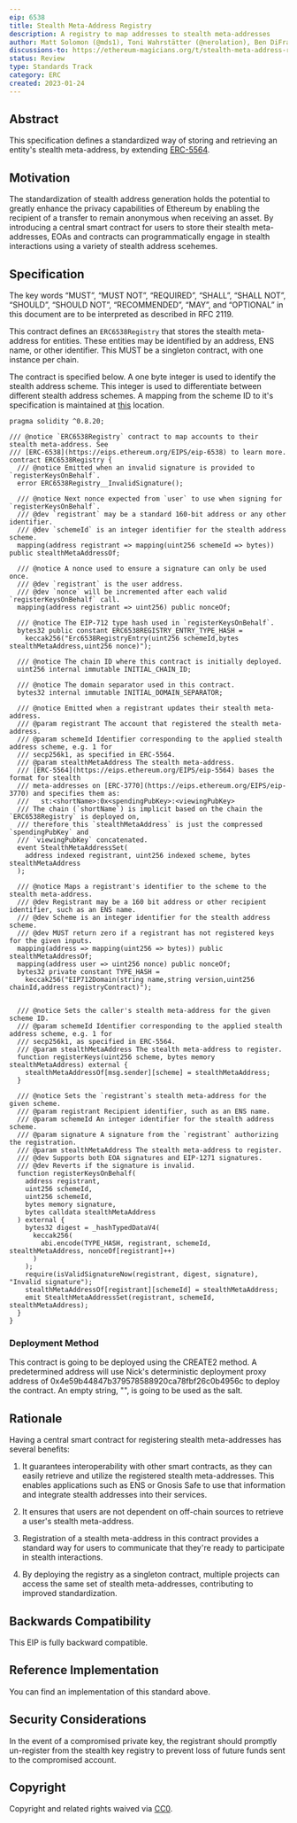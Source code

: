 ```yaml
---
eip: 6538
title: Stealth Meta-Address Registry
description: A registry to map addresses to stealth meta-addresses
author: Matt Solomon (@mds1), Toni Wahrstätter (@nerolation), Ben DiFrancesco (@apbendi), Vitalik Buterin (@vbuterin), Gary Ghayrat (@garyghayrat)
discussions-to: https://ethereum-magicians.org/t/stealth-meta-address-registry/12888
status: Review
type: Standards Track
category: ERC
created: 2023-01-24
---
```


## Abstract

This specification defines a standardized way of storing and retrieving an entity's stealth meta-address, by extending [ERC-5564](./eip-5564.md).

## Motivation

The standardization of stealth address generation holds the potential to greatly enhance the privacy capabilities of Ethereum by enabling the recipient of a transfer to remain anonymous when receiving an asset. By introducing a central smart contract for users to store their stealth meta-addresses, EOAs and contracts can programmatically engage in stealth interactions using a variety of stealth address scehemes.

## Specification

The key words “MUST”, “MUST NOT”, “REQUIRED”, “SHALL”, “SHALL NOT”, “SHOULD”, “SHOULD NOT”, “RECOMMENDED”, “MAY”, and “OPTIONAL” in this document are to be interpreted as described in RFC 2119.

This contract defines an `ERC6538Registry` that stores the stealth meta-address for entities. These entities may be identified by an address, ENS name, or other identifier. This MUST be a singleton contract, with one instance per chain.

The contract is specified below. A one byte integer is used to identify the stealth address scheme. This integer is used to differentiate between different stealth address schemes. A mapping from the scheme ID to it's specification is maintained at [this](../assets/eip-5564/scheme_ids.md) location.

```solidity
pragma solidity ^0.8.20;

/// @notice `ERC6538Registry` contract to map accounts to their stealth meta-address. See
/// [ERC-6538](https://eips.ethereum.org/EIPS/eip-6538) to learn more.
contract ERC6538Registry {
  /// @notice Emitted when an invalid signature is provided to `registerKeysOnBehalf`.
  error ERC6538Registry__InvalidSignature();

  /// @notice Next nonce expected from `user` to use when signing for `registerKeysOnBehalf`.
  /// @dev `registrant` may be a standard 160-bit address or any other identifier.
  /// @dev `schemeId` is an integer identifier for the stealth address scheme.
  mapping(address registrant => mapping(uint256 schemeId => bytes)) public stealthMetaAddressOf;

  /// @notice A nonce used to ensure a signature can only be used once.
  /// @dev `registrant` is the user address.
  /// @dev `nonce` will be incremented after each valid `registerKeysOnBehalf` call.
  mapping(address registrant => uint256) public nonceOf;

  /// @notice The EIP-712 type hash used in `registerKeysOnBehalf`.
  bytes32 public constant ERC6538REGISTRY_ENTRY_TYPE_HASH =
    keccak256("Erc6538RegistryEntry(uint256 schemeId,bytes stealthMetaAddress,uint256 nonce)");

  /// @notice The chain ID where this contract is initially deployed.
  uint256 internal immutable INITIAL_CHAIN_ID;

  /// @notice The domain separator used in this contract.
  bytes32 internal immutable INITIAL_DOMAIN_SEPARATOR;

  /// @notice Emitted when a registrant updates their stealth meta-address.
  /// @param registrant The account that registered the stealth meta-address.
  /// @param schemeId Identifier corresponding to the applied stealth address scheme, e.g. 1 for
  /// secp256k1, as specified in ERC-5564.
  /// @param stealthMetaAddress The stealth meta-address.
  /// [ERC-5564](https://eips.ethereum.org/EIPS/eip-5564) bases the format for stealth
  /// meta-addresses on [ERC-3770](https://eips.ethereum.org/EIPS/eip-3770) and specifies them as:
  ///   st:<shortName>:0x<spendingPubKey>:<viewingPubKey>
  /// The chain (`shortName`) is implicit based on the chain the `ERC6538Registry` is deployed on,
  /// therefore this `stealthMetaAddress` is just the compressed `spendingPubKey` and
  /// `viewingPubKey` concatenated.
  event StealthMetaAddressSet(
    address indexed registrant, uint256 indexed scheme, bytes stealthMetaAddress
  );

  /// @notice Maps a registrant's identifier to the scheme to the stealth meta-address.
  /// @dev Registrant may be a 160 bit address or other recipient identifier, such as an ENS name.
  /// @dev Scheme is an integer identifier for the stealth address scheme.
  /// @dev MUST return zero if a registrant has not registered keys for the given inputs.
  mapping(address => mapping(uint256 => bytes)) public stealthMetaAddressOf;
  mapping(address user => uint256 nonce) public nonceOf;
  bytes32 private constant TYPE_HASH =
    keccak256("EIP712Domain(string name,string version,uint256 chainId,address registryContract)");


  /// @notice Sets the caller's stealth meta-address for the given scheme ID.
  /// @param schemeId Identifier corresponding to the applied stealth address scheme, e.g. 1 for
  /// secp256k1, as specified in ERC-5564.
  /// @param stealthMetaAddress The stealth meta-address to register.
  function registerKeys(uint256 scheme, bytes memory stealthMetaAddress) external {
    stealthMetaAddressOf[msg.sender][scheme] = stealthMetaAddress;
  }

  /// @notice Sets the `registrant`s stealth meta-address for the given scheme.
  /// @param registrant Recipient identifier, such as an ENS name.
  /// @param schemeId An integer identifier for the stealth address scheme.
  /// @param signature A signature from the `registrant` authorizing the registration.
  /// @param stealthMetaAddress The stealth meta-address to register.
  /// @dev Supports both EOA signatures and EIP-1271 signatures.
  /// @dev Reverts if the signature is invalid.
  function registerKeysOnBehalf(
    address registrant,
    uint256 schemeId,
    uint256 schemeId,
    bytes memory signature,
    bytes calldata stealthMetaAddress
  ) external {
    bytes32 digest = _hashTypedDataV4(
      keccak256(
        abi.encode(TYPE_HASH, registrant, schemeId, stealthMetaAddress, nonceOf[registrant]++)
      )
    );
    require(isValidSignatureNow(registrant, digest, signature), "Invalid signature");
    stealthMetaAddressOf[registrant][schemeId] = stealthMetaAddress;
    emit StealthMetaAddressSet(registrant, schemeId, stealthMetaAddress);
  }
}
```

### Deployment Method

This contract is going to be deployed using the CREATE2 method. A predetermined address will use Nick's deterministic deployment proxy address of 0x4e59b44847b379578588920ca78fbf26c0b4956c to deploy the contract.
An empty string, "", is going to be used as the salt.

## Rationale

Having a central smart contract for registering stealth meta-addresses has several benefits:

1. It guarantees interoperability with other smart contracts, as they can easily retrieve and utilize the registered stealth meta-addresses. This enables applications such as ENS or Gnosis Safe to use that information and integrate stealth addresses into their services.

2. It ensures that users are not dependent on off-chain sources to retrieve a user's stealth meta-address.

3. Registration of a stealth meta-address in this contract provides a standard way for users to communicate that they're ready to participate in stealth interactions.

4. By deploying the registry as a singleton contract, multiple projects can access the same set of stealth meta-addresses, contributing to improved standardization.

## Backwards Compatibility

This EIP is fully backward compatible.

## Reference Implementation

You can find an implementation of this standard above.

## Security Considerations

In the event of a compromised private key, the registrant should promptly un-register from the stealth key registry to prevent loss of future funds sent to the compromised account.

## Copyright

Copyright and related rights waived via [CC0](../LICENSE.md).
